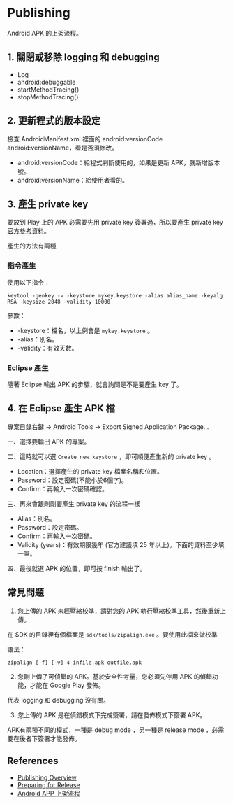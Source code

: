 # Publishing

Android APK 的上架流程。

## 1. 關閉或移除 logging 和 debugging

* Log
* android:debuggable
* startMethodTracing()
* stopMethodTracing()

## 2. 更新程式的版本設定

檢查 AndroidManifest.xml 裡面的 android:versionCode android:versionName，看是否須修改。

* android:versionCode：給程式判斷使用的，如果是更新 APK，就新增版本號。
* android:versionName：給使用者看的。

## 3. 產生 private key

要放到 Play 上的 APK 必需要先用 private key 簽署過，所以要產生 private key [官方參考資料](http://developer.android.com/tools/publishing/app-signing.html#cert)。

產生的方法有兩種

### 指令產生

使用以下指令：

    keytool -genkey -v -keystore mykey.keystore -alias alias_name -keyalg RSA -keysize 2048 -validity 10000

參數：

* -keystore：檔名，以上例會是 `mykey.keystore` 。
* -alias：別名。
* -validity：有效天數。

### Eclipse 產生

隨著 Eclipse 輸出 APK 的步驟，就會詢問是不是要產生 key 了。

## 4. 在 Eclipse 產生 APK 檔

專案目錄右鍵 -> Android Tools -> Export Signed Application Package...

一、選擇要輸出 APK 的專案。

二、這時就可以選 `Create new keystore` ，即可順便產生新的 private key 。

* Location：選擇產生的 private key 檔案名稱和位置。
* Password：設定密碼(不能小於6個字)。
* Confirm：再輸入一次密碼確認。

三、再來會跟剛剛要產生 private key 的流程一樣

* Alias：別名。
* Password：設定密碼。
* Confirm：再輸入一次密碼。
* Validity (years)：有效期限幾年 (官方建議填 25 年以上)。下面的資料至少填一筆。

四、最後就選 APK 的位置，即可按 finish 輸出了。

## 常見問題

1. 您上傳的 APK 未經壓縮校準，請對您的 APK 執行壓縮校準工具，然後重新上傳。

在 SDK 的目錄裡有個檔案是 `sdk/tools/zipalign.exe` 。要使用此檔來做校準

語法：

    zipalign [-f] [-v] 4 infile.apk outfile.apk

2. 您剛上傳了可偵錯的 APK。基於安全性考量，您必須先停用 APK 的偵錯功能，才能在 Google Play 發佈。

代表 logging 和 debugging 沒有關。

3. 您上傳的 APK 是在偵錯模式下完成簽署，請在發佈模式下簽署 APK。

APK有兩種不同的模式，一種是 debug mode ，另一種是 release mode ，必需要在後者下簽署才能發佈。

References
----------

* [Publishing Overview](http://developer.android.com/tools/publishing/publishing_overview.html)
* [Preparing for Release](http://developer.android.com/tools/publishing/preparing.html)
* [Android APP 上架流程](http://xyz.cinc.biz/2013/06/android-app.html)
